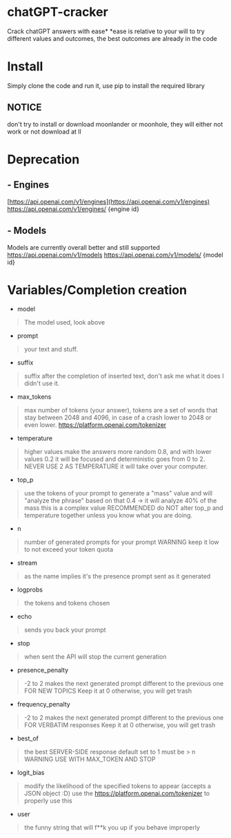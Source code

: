 # chatGPT-cracker
Crack chatGPT answers with ease*
*ease is relative to your will to try different values and outcomes, the best outcomes are already in the code
# Install
Simply clone the code and run it, use pip to install the required library
## NOTICE
don't try to install or download moonlander or moonhole, they will either not work or not download at ll
# Deprecation
## - Engines
[https://api.openai.com/v1/engines](https://api.openai.com/v1/engines) https://api.openai.com/v1/engines/ {engine id}
## - Models
Models are currently overall better  and still supported
https://api.openai.com/v1/models
https://api.openai.com/v1/models/ {model id}
# Variables/Completion creation
- model
> The model used, look above
- prompt
>your text and stuff.
- suffix
> suffix after the completion of inserted text, don't ask me what it does I didn't use it.
- max_tokens
> max number of tokens (your answer), tokens are a set of words that stay between 2048 and 4096, in case of a crash lower to 2048 or even lower. https://platform.openai.com/tokenizer
- temperature
> higher values make the answers more random 0.8, and with lower values 0.2 it will be focused and deterministic
> goes from 0 to 2.
> NEVER USE 2 AS TEMPERATURE it will take over your computer.
-  top_p 
> use the tokens of your prompt to generate a "mass" value and will "analyze the phrase" based on that
> 0.4 -> it will analyze 40% of the mass
> this is a complex value
> RECOMMENDED do NOT alter top_p and temperature together unless you know what you are doing.
- n 
> number of generated prompts for your prompt
> WARNING keep it low to not exceed your token quota
- stream 
> as the name implies it's the presence prompt sent as it generated
- logprobs 
> the tokens and tokens chosen
- echo 
> sends you back your prompt
- stop 
> when sent the API will stop the current generation
- presence_penalty 
> -2 to 2
makes the next generated prompt different to the previous one
FOR NEW TOPICS
Keep it at 0 otherwise, you will get trash
- frequency_penalty 
> -2 to 2
makes the next generated prompt different to the previous one
FOR VERBATIM responses
Keep it at 0 otherwise, you will get trash
- best_of 
> the best SERVER-SIDE response
default set to 1
must be > n
WARNING USE WITH MAX_TOKEN AND STOP
- logit_bias 
> modify the likelihood of the specified tokens to appear (accepts a JSON object :D)
use the https://platform.openai.com/tokenizer to properly use this
- user 
> the funny string that will f**k you up if you behave improperly
